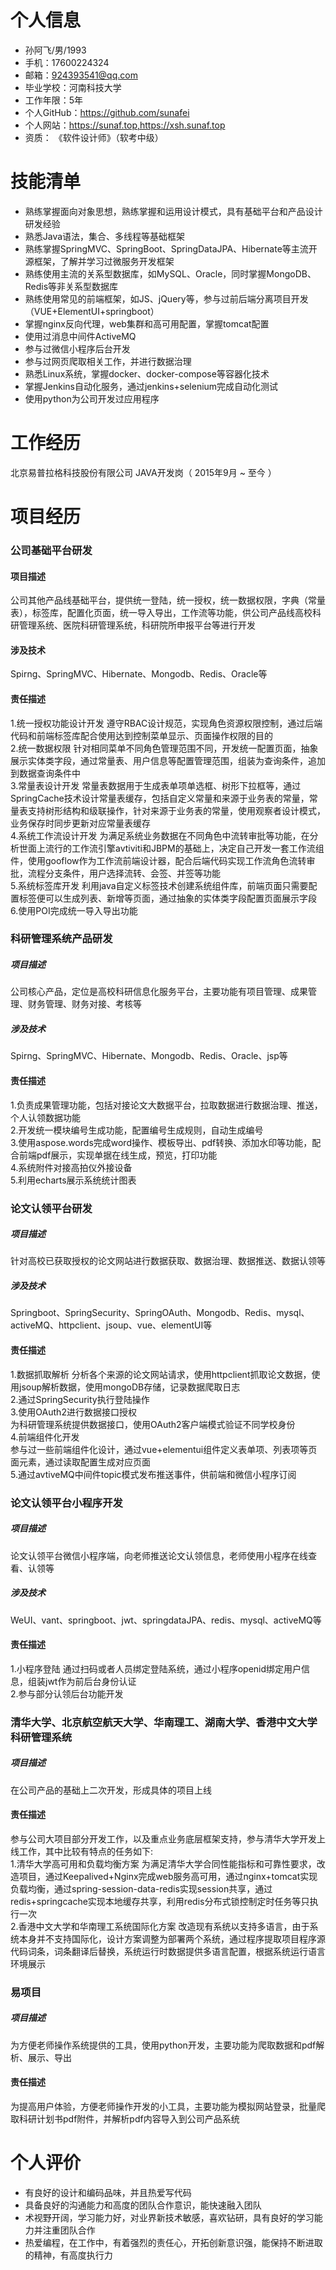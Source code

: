 
# 个人信息
 - 孙阿飞/男/1993
 - 手机：17600224324
 - 邮箱：924393541@qq.com
 - 毕业学校：河南科技大学 
 - 工作年限：5年
 - 个人GitHub：https://github.com/sunafei
 - 个人网站：https://sunaf.top,https://xsh.sunaf.top
 - 资质： 《软件设计师》（软考中级）

# 技能清单
- 熟练掌握面向对象思想，熟练掌握和运用设计模式，具有基础平台和产品设计研发经验
- 熟悉Java语法，集合、多线程等基础框架
- 熟练掌握SpringMVC、SpringBoot、SpringDataJPA、Hibernate等主流开源框架，了解并学习过微服务开发框架
- 熟练使用主流的关系型数据库，如MySQL、Oracle，同时掌握MongoDB、Redis等非关系型数据库
- 熟练使用常见的前端框架，如JS、jQuery等，参与过前后端分离项目开发（VUE+ElementUI+springboot）
- 掌握nginx反向代理，web集群和高可用配置，掌握tomcat配置
- 使用过消息中间件ActiveMQ
- 参与过微信小程序后台开发
- 参与过网页爬取相关工作，并进行数据治理
- 熟悉Linux系统，掌握docker、docker-compose等容器化技术
- 掌握Jenkins自动化服务，通过jenkins+selenium完成自动化测试
- 使用python为公司开发过应用程序
      
# 工作经历
北京易普拉格科技股份有限公司 JAVA开发岗（ 2015年9月 ~ 至今 ）

# 项目经历
### 公司基础平台研发 
#### 项目描述
公司其他产品线基础平台，提供统一登陆，统一授权，统一数据权限，字典（常量表），标签库，配置化页面，统一导入导出，工作流等功能，供公司产品线高校科研管理系统、医院科研管理系统，科研院所申报平台等进行开发
#### 涉及技术
Spirng、SpringMVC、Hibernate、Mongodb、Redis、Oracle等
#### 责任描述
1.统一授权功能设计开发
遵守RBAC设计规范，实现角色资源权限控制，通过后端代码和前端标签库配合使用达到控制菜单显示、页面操作权限的目的  
2.统一数据权限
针对相同菜单不同角色管理范围不同，开发统一配置页面，抽象展示实体类字段，通过常量表、用户信息等配置管理范围，组装为查询条件，追加到数据查询条件中  
3.常量表设计开发
常量表数据用于生成表单项单选框、树形下拉框等，通过SpringCache技术设计常量表缓存，包括自定义常量和来源于业务表的常量，常量表支持树形结构和级联操作，针对来源于业务表的常量，使用观察者设计模式，业务保存时同步更新对应常量表缓存  
4.系统工作流设计开发
为满足系统业务数据在不同角色中流转审批等功能，在分析世面上流行的工作流引擎avtiviti和JBPM的基础上，决定自己开发一套工作流组件，使用gooflow作为工作流前端设计器，配合后端代码实现工作流角色流转审批，流程分支条件，用户选择流转、会签、并签等功能      
5.系统标签库开发
利用java自定义标签技术创建系统组件库，前端页面只需要配置标签便可以生成列表、新增等页面，通过抽象的实体类字段配置页面展示字段  
6.使用POI完成统一导入导出功能  

### 科研管理系统产品研发
##### 项目描述
公司核心产品，定位是高校科研信息化服务平台，主要功能有项目管理、成果管理、财务管理、财务对接、考核等
##### 涉及技术
Spirng、SpringMVC、Hibernate、Mongodb、Redis、Oracle、jsp等
#### 责任描述
1.负责成果管理功能，包括对接论文大数据平台，拉取数据进行数据治理、推送，个人认领数据功能  
2.开发统一模块编号生成功能，配置编号生成规则，自动生成编号  
3.使用aspose.words完成word操作、模板导出、pdf转换、添加水印等功能，配合前端pdf展示，实现单据在线生成，预览，打印功能  
4.系统附件对接高拍仪外接设备  
5.利用echarts展示系统统计图表  

### 论文认领平台研发
##### 项目描述
针对高校已获取授权的论文网站进行数据获取、数据治理、数据推送、数据认领等
##### 涉及技术
Springboot、SpringSecurity、SpringOAuth、Mongodb、Redis、mysql、activeMQ、httpclient、jsoup、vue、elementUI等
#### 责任描述
1.数据抓取解析
分析各个来源的论文网站请求，使用httpclient抓取论文数据，使用jsoup解析数据，使用mongoDB存储，记录数据爬取日志  
2.通过SpringSecurity执行登陆操作  
3.使用OAuth2进行数据接口授权  
为科研管理系统提供数据接口，使用OAuth2客户端模式验证不同学校身份  
4.前端组件化开发  
参与过一些前端组件化设计，通过vue+elementui组件定义表单项、列表项等页面元素，通过读取配置生成对应页面  
5.通过avtiveMQ中间件topic模式发布推送事件，供前端和微信小程序订阅  
### 论文认领平台小程序开发
##### 项目描述
论文认领平台微信小程序端，向老师推送论文认领信息，老师使用小程序在线查看、认领等
##### 涉及技术
WeUI、vant、springboot、jwt、springdataJPA、redis、mysql、activeMQ等
#### 责任描述
1.小程序登陆
通过扫码或者人员绑定登陆系统，通过小程序openid绑定用户信息，组装jwt作为前后台身份认证  
2.参与部分认领后台功能开发  

### 清华大学、北京航空航天大学、华南理工、湖南大学、香港中文大学科研管理系统
##### 项目描述
在公司产品的基础上二次开发，形成具体的项目上线
#### 责任描述
参与公司大项目部分开发工作，以及重点业务底层框架支持，参与清华大学开发上线工作，其中比较有特点的任务如下:  
1.清华大学高可用和负载均衡方案
为满足清华大学合同性能指标和可靠性要求，改造项目，通过Keepalived+Nginx完成web服务高可用，通过nginx+tomcat实现负载均衡，通过spring-session-data-redis实现session共享，通过redis+springcache实现本地缓存共享，利用redis分布式锁控制定时任务等只执行一次  
2.香港中文大学和华南理工系统国际化方案
改造现有系统以支持多语言，由于系统本身并不支持国际化，设计方案调整为部署两个系统，通过程序提取项目程序源代码词条，词条翻译后替换，系统运行时数据提供多语言配置，根据系统运行语言环境展示  

### 易项目
##### 项目描述
为方便老师操作系统提供的工具，使用python开发，主要功能为爬取数据和pdf解析、展示、导出
#### 责任描述
为提高用户体验，方便老师操作开发的小工具，主要功能为模拟网站登录，批量爬取科研计划书pdf附件，并解析pdf内容导入到公司产品系统

# 个人评价
- 有良好的设计和编码品味，并且热爱写代码
- 具备良好的沟通能力和高度的团队合作意识，能快速融入团队
- 术视野开阔，学习能力好，对业界新技术敏感，喜欢钻研，具有良好的学习能力并注重团队合作
- 热爱编程，在工作中，有着强烈的责任心，开拓创新意识强，能保持不断进取的精神，有高度执行力
      